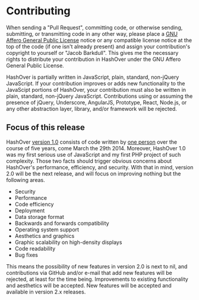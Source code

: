 Contributing
===
When sending a "Pull Request", committing code, or otherwise sending,
submitting, or transmitting code in any other way, please place a
[GNU Affero General Public License](http://www.gnu.org/licenses/agpl.html)
notice or any compatible license notice at the top of the code (if one isn't
already present) and assign your contribution's copyright to yourself or
"Jacob Barkdull". This gives me the necessary rights to distribute your
contribution in HashOver under the GNU Affero General Public License.

HashOver is partially written in JavaScript, plain, standard, non-jQuery
JavaScript. If your contribution improves or adds new functionality to the
JavaScipt portions of HashOver, your contribution must also be written in plain,
standard, non-jQuery JavaScript. Contributions using or assuming the presence of
jQuery, Underscore, AngularJS, Prototype, React, Node.js, or any other
abstraction layer, library, and/or framework will be rejected.


Focus of this release
---
HashOver [version 1.0](https://github.com/jacobwb/hashover) consists of code
written by [one person](http://tildehash.com/?page=author) over the course of
five years, come March the 29th 2014. Moreover, HashOver 1.0 was my first
serious use of JavaScript and my first PHP project of such complexity. Those two
facts should trigger obvious concerns about HashOver's performance, efficiency,
and security. With that in mind, version 2.0 will be the next release, and will
focus on improving nothing but the following areas.

- Security
- Performance
- Code efficiency
- Deployment
- Data storage format
- Backwards and forwards compatibility
- Operating system support
- Aesthetics and graphics
- Graphic scalability on high-density displays
- Code readability
- Bug fixes

This means the possibility of new features in version 2.0 is next to nil, and
contributions via GitHub and/or e-mail that add new features will be rejected,
at least for the time being. Improvements to existing functionality and
aesthetics will be accepted. New features will be accepted and available in
version 2.x releases.
